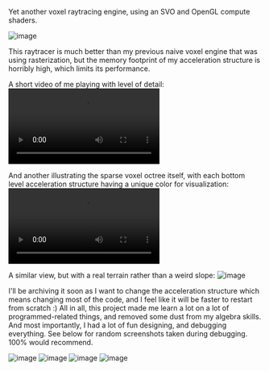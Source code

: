 Yet another voxel raytracing engine, using an SVO and OpenGL compute shaders.

![image](https://github.com/user-attachments/assets/cc564e6b-0b1d-46a6-a4f4-5c78500d1eee)

This raytracer is much better than my previous naive voxel engine that was using rasterization, but the memory footprint of my acceleration structure is horribly high, which limits its performance.

A short video of me playing with level of detail:
![Video](https://i.imgur.com/2vYmHsx.mp4)

And another illustrating the sparse voxel octree itself, with each bottom level acceleration structure having a unique color for visualization:
![Video](https://i.imgur.com/dVqGZiQ.mp4)

A similar view, but with a real terrain rather than a weird slope:
![image](https://github.com/user-attachments/assets/e8095f24-6755-4c49-a608-52bb2000d3c3)

I'll be archiving it soon as I want to change the acceleration structure which means changing most of the code, and I feel like it will be faster to restart from scratch :)
All in all, this project made me learn a lot on a lot of programmed-related things, and removed some dust from my algebra skills.
And most importantly, I had a lot of fun designing, and debugging everything. See below for random screenshots taken during debugging. 100% would recommend.

![image](https://github.com/user-attachments/assets/294763f3-6e20-4e07-8eab-78ddf10c9567)
![image](https://github.com/user-attachments/assets/6094a50d-e03b-4e81-8724-756495c32945)
![image](https://github.com/user-attachments/assets/98c7c67a-5c4f-4c99-ba8b-b01a06973475)
![image](https://github.com/user-attachments/assets/033ab208-b519-40ec-9b75-f65759af57d0)

